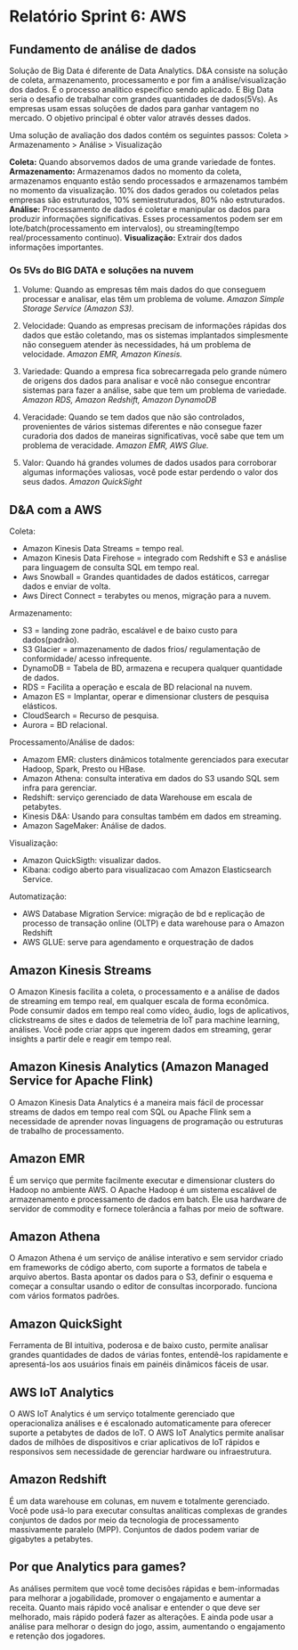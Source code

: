 # Relatório Sprint 6: AWS

## Fundamento de análise de dados
Solução de Big Data é diferente de Data Analytics. D&A consiste na solução de coleta, armazenamento, processamento e por fim a análise/visualização dos dados. É o processo analítico específico sendo aplicado. E Big Data seria o desafio de trabalhar com grandes quantidades de dados(5Vs).
As empresas usam essas soluções de dados para ganhar vantagem no mercado. O objetivo principal é obter valor através desses dados. 

Uma solução de avaliação dos dados contém os seguintes passos:
Coleta > Armazenamento > Análise > Visualização

**Coleta:** Quando absorvemos dados de uma grande variedade de fontes.
**Armazenamento:** Armazenamos dados no momento da coleta, armazenamos enquanto estão sendo processados e armazenamos também no momento da visualização. 10% dos dados gerados ou coletados pelas empresas são estruturados, 10% semiestruturados, 80% não estruturados.
**Análise:** Processamento de dados é coletar e manipular os dados para produzir informações significativas. Esses processamentos podem ser em lote/batch(processamento em intervalos), ou streaming(tempo real/processamento continuo).
**Visualização:** Extrair dos dados informações importantes.


### Os 5Vs do BIG DATA e soluções na nuvem
1. Volume: Quando as empresas têm mais dados do que conseguem processar e analisar, elas têm um problema de volume. *Amazon Simple Storage Service (Amazon S3).*

2. Velocidade: Quando as empresas precisam de informações rápidas dos dados que estão coletando, mas os sistemas implantados simplesmente não conseguem atender às necessidades, há um problema de velocidade. *Amazon EMR, Amazon Kinesis.*

3. Variedade: Quando a empresa fica sobrecarregada pelo grande número de origens dos dados para analisar e você não consegue encontrar sistemas para fazer a análise, sabe que tem um problema de variedade. *Amazon RDS, Amazon Redshift, Amazon DynamoDB*

4. Veracidade: Quando se tem dados que não são controlados, provenientes de vários sistemas diferentes e não consegue fazer curadoria dos dados de maneiras significativas, você sabe que tem um problema de veracidade. *Amazon EMR, AWS Glue.*

5. Valor: Quando há grandes volumes de dados usados para corroborar algumas informações valiosas, você pode estar perdendo o valor dos seus dados. *Amazon QuickSight*

## D&A com a AWS
Coleta: 
- Amazon Kinesis Data Streams = tempo real.
- Amazon Kinesis Data Firehose = integrado com Redshift e S3 e anáslise para linguagem de consulta SQL em tempo real.
- Aws Snowball = Grandes quantidades de dados estáticos, carregar dados e enviar de volta.
- Aws Direct Connect = terabytes ou menos, migração para a nuvem.

Armazenamento:
- S3 = landing zone padrão, escalável e de baixo custo para dados(padrão).
- S3 Glacier = armazenamento de dados frios/ regulamentação de conformidade/ acesso infrequente.
- DynamoDB = Tabela de BD, armazena e recupera qualquer quantidade de dados.
- RDS = Facilita a operação e escala de BD relacional na nuvem.
- Amazon ES = Implantar, operar e dimensionar clusters de pesquisa elásticos.
- CloudSearch = Recurso de pesquisa.
- Aurora = BD relacional.

Processamento/Análise de dados:
- Amazom EMR: clusters dinâmicos totalmente gerenciados para executar Hadoop, Spark, Presto ou HBase.
- Amazon Athena: consulta interativa em dados do S3 usando SQL sem infra para gerenciar.
- Redshift: serviço gerenciado de data Warehouse em escala de petabytes.
- Kinesis D&A: Usando para consultas também em dados em streaming.
- Amazon SageMaker: Análise de dados.

Visualização:
- Amazon QuickSigth: visualizar dados.
- Kibana: codigo aberto para visualizacao com Amazon Elasticsearch Service.

Automatização:
- AWS Database Migration Service: migração de bd e replicação de processo de transação online (OLTP) e data warehouse para o Amazon Redshift
- AWS GLUE: serve para agendamento e orquestração de dados

## Amazon Kinesis Streams
O Amazon Kinesis facilita a coleta, o processamento e a análise de dados de streaming em tempo real, em qualquer escala de forma econômica. Pode consumir dados em tempo real como vídeo, áudio, logs de aplicativos, clickstreams de sites e dados de telemetria de IoT para machine learning, análises. Você pode criar apps que ingerem dados em streaming, gerar insights a partir dele e reagir em tempo real. 

## Amazon Kinesis Analytics (Amazon Managed Service for Apache Flink)
O Amazon Kinesis Data Analytics é a maneira mais fácil de processar streams de dados em tempo real com SQL ou Apache Flink sem a necessidade de aprender novas linguagens de programação ou estruturas de trabalho de processamento.

## Amazon EMR
É um serviço que permite facilmente executar e dimensionar clusters do Hadoop no ambiente AWS.
O Apache Hadoop é um sistema escalável de armazenamento e processamento de dados em batch. Ele usa hardware de servidor de commodity e fornece tolerância a falhas por meio de software.

## Amazon Athena 
O Amazon Athena é um serviço de análise interativo e sem servidor criado em frameworks de código aberto, com suporte a formatos de tabela e arquivo abertos. Basta apontar os dados para o S3, definir o esquema e começar a consultar usando o editor de consultas incorporado. funciona com vários formatos padrões.

## Amazon QuickSight
Ferramenta de BI intuitiva, poderosa e de baixo custo, permite analisar grandes quantidades de dados de várias fontes, entendê-los rapidamente e apresentá-los aos usuários finais em painéis dinâmicos fáceis de usar.

## AWS IoT Analytics
O AWS IoT Analytics é um serviço totalmente gerenciado que operacionaliza análises e é escalonado automaticamente para oferecer suporte a petabytes de dados de IoT. O AWS IoT Analytics permite analisar dados de milhões de dispositivos e criar aplicativos de IoT rápidos e responsivos sem necessidade de gerenciar hardware ou infraestrutura.

## Amazon Redshift
É um data warehouse em colunas, em nuvem e totalmente gerenciado. Você pode usá-lo para executar consultas analíticas complexas de grandes conjuntos de dados por meio da tecnologia de processamento massivamente paralelo (MPP). Conjuntos de dados podem variar de gigabytes a petabytes.

## Por que Analytics para games?
As análises permitem que você tome decisões rápidas e bem-informadas para melhorar a jogabilidade, promover o engajamento e aumentar a receita. Quanto mais rápido você analisar e entender o que deve ser melhorado, mais rápido poderá fazer as alterações. E ainda pode usar a análise para melhorar o design do jogo, assim, aumentando o engajamento e retenção dos jogadores.



